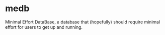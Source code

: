 # medb
Minimal Effort DataBase, a database that (hopefully) should require minimal effort for users to get up and running.
